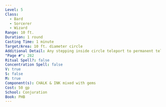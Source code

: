 ```yaml
---
Level: 5
Class:
  - Bard
  - Sorcerer
  - Wizard
Range: 10 ft.
Duration: 1 round
Casting Time: 1 minute
Target/Area: 10 ft. diameter circle
Additional Detail: Any stepping inside circle teleport to permanent teleportation circle.
"Page #": 282
Ritual Spell?: false
Concentration Spell: false
V: true
S: false
M: true
Component(s): CHALK & INK mixed with gems
Cost: 50 gp
School: Conjuration
Book: PHB
---
```

